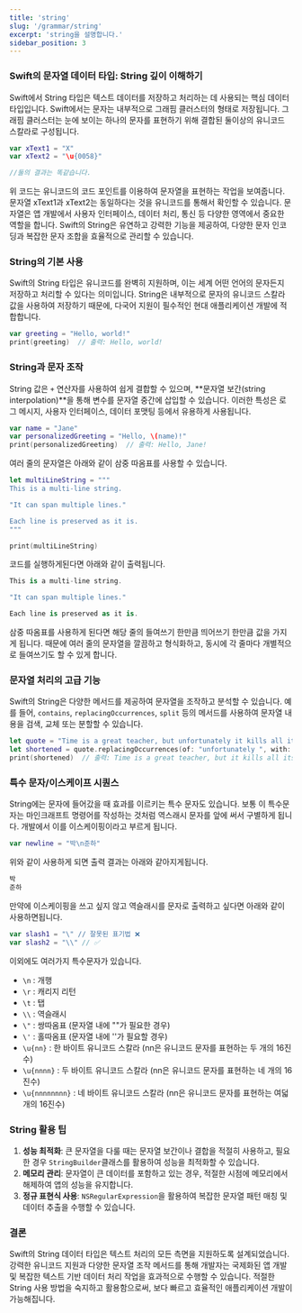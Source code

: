 ```yaml
---
title: 'string'
slug: '/grammar/string'
excerpt: 'string을 설명합니다.'
sidebar_position: 3
---
```


### Swift의 문자열 데이터 타입: String 깊이 이해하기

Swift에서 String 타입은 텍스트 데이터를 저장하고 처리하는 데 사용되는 핵심 데이터 타입입니다. Swift에서는 문자는 내부적으로 그래핌 클러스터의 형태로 저장됩니다. 그래핌 클러스터는 눈에 보이는 하나의 문자를 표현하기 위해 결합된 둘이상의 유니코드 스칼라로 구성됩니다.
```swift
var xText1 = "X"
var xText2 = "\u{0058}"

//둘의 결과는 똑같습니다.
```
위 코드는 유니코드의 코드 포인트를 이용하여 문자열을 표현하는 작업을 보여줍니다. 문자열 xText1과 xText2는 동일하다는 것을 유니코드를 통해서 확인할 수 있습니다.
문자열은 앱 개발에서 사용자 인터페이스, 데이터 처리, 통신 등 다양한 영역에서 중요한 역할을 합니다. Swift의 String은 유연하고 강력한 기능을 제공하여, 다양한 문자 인코딩과 복잡한 문자 조합을 효율적으로 관리할 수 있습니다.

### String의 기본 사용

Swift의 String 타입은 유니코드를 완벽히 지원하며, 이는 세계 어떤 언어의 문자든지 저장하고 처리할 수 있다는 의미입니다. String은 내부적으로 문자의 유니코드 스칼라 값을 사용하여 저장하기 때문에, 다국어 지원이 필수적인 현대 애플리케이션 개발에 적합합니다.

```swift
var greeting = "Hello, world!"
print(greeting)  // 출력: Hello, world!
```

### String과 문자 조작

String 값은 `+` 연산자를 사용하여 쉽게 결합할 수 있으며, **문자열 보간(string interpolation)**을 통해 변수를 문자열 중간에 삽입할 수 있습니다. 이러한 특성은 로그 메시지, 사용자 인터페이스, 데이터 포맷팅 등에서 유용하게 사용됩니다.

```swift
var name = "Jane"
var personalizedGreeting = "Hello, \(name)!"
print(personalizedGreeting)  // 출력: Hello, Jane!
```

여러 줄의 문자열은 아래와 같이 삼중 따옴표를 사용할 수 있습니다.
```swift
let multiLineString = """
This is a multi-line string.

"It can span multiple lines."

Each line is preserved as it is.
"""

print(multiLineString)
```
코드를 실행하게된다면 아래와 같이 출력됩니다.

```swift
This is a multi-line string.

"It can span multiple lines."

Each line is preserved as it is.
```

삼중 따옴표를 사용하게 된다면 해당 줄의 들여쓰기 한만큼 띄어쓰기 한만큼 값을 가지게 됩니다. 때문에 여러 줄의 문자열을 깔끔하고 형식화하고, 동시에 각 줄마다 개별적으로 들여쓰기도 할 수 있게 합니다.

### 문자열 처리의 고급 기능

Swift의 String은 다양한 메서드를 제공하여 문자열을 조작하고 분석할 수 있습니다. 예를 들어, `contains`, `replacingOccurrences`, `split` 등의 메서드를 사용하여 문자열 내용을 검색, 교체 또는 분할할 수 있습니다.

```swift
let quote = "Time is a great teacher, but unfortunately it kills all its pupils."
let shortened = quote.replacingOccurrences(of: "unfortunately ", with: "")
print(shortened)  // 출력: Time is a great teacher, but it kills all its pupils.
```

### 특수 문자/이스케이프 시퀀스
String에는 문자에 들어갔을 때 효과를 이르키는 특수 문자도 있습니다. 보통 이 특수문자는 마인크래프트 명령어를 작성하는 것처럼 역스래시 문자를 앞에 써서 구별하게 됩니다.
개발에서 이를 이스케이핑이라고 부르게 됩니다.
```swift
var newline = "박\n준하"
```
위와 같이 사용하게 되면 출력 결과는 아래와 같아지게됩니다.
```swift
박
준하
```

만약에 이스케이핑을 쓰고 싶지 않고 역슬래시를 문자로 출력하고 싶다면 아래와 같이 사용하면됩니다.
```swift
var slash1 = "\" // 잘못된 표기법 ❌
var slash2 = "\\" // ✅
```

이외에도 여러가지 특수문자가 있습니다.

- `\n` : 개행
- `\r` : 캐리지 리턴
- `\t` : 탭
- `\\` : 역슬래시
- `\"` : 쌍따옴표 (문자열 내에 ""가 필요한 경우)
- `\'` : 홀따옴표 (문자열 내에 ''가 필요할 경우)
- `\u{nn}` : 한 바이트 유니코드 스칼라 (nn은 유니코드 문자를 표현하는 두 개의 16진수)
- `\u{nnnn}` : 두 바이트 유니코드 스칼라 (nn은 유니코드 문자를 표현하는 네 개의 16진수)
- `\u{nnnnnnnn}` : 네 바이트 유니코드 스칼라 (nn은 유니코드 문자를 표현하는 여덟 개의 16진수)

### String 활용 팁

1. **성능 최적화**: 큰 문자열을 다룰 때는 문자열 보간이나 결합을 적절히 사용하고, 필요한 경우 `StringBuilder`클래스를 활용하여 성능을 최적화할 수 있습니다.
2. **메모리 관리**: 문자열이 큰 데이터를 포함하고 있는 경우, 적절한 시점에 메모리에서 해제하여 앱의 성능을 유지합니다.
3. **정규 표현식 사용**: `NSRegularExpression`을 활용하여 복잡한 문자열 패턴 매칭 및 데이터 추출을 수행할 수 있습니다.

### 결론

Swift의 String 데이터 타입은 텍스트 처리의 모든 측면을 지원하도록 설계되었습니다. 강력한 유니코드 지원과 다양한 문자열 조작 메서드를 통해 개발자는 국제화된 앱 개발 및 복잡한 텍스트 기반 데이터 처리 작업을 효과적으로 수행할 수 있습니다. 적절한 String 사용 방법을 숙지하고 활용함으로써, 보다 빠르고 효율적인 애플리케이션 개발이 가능해집니다.